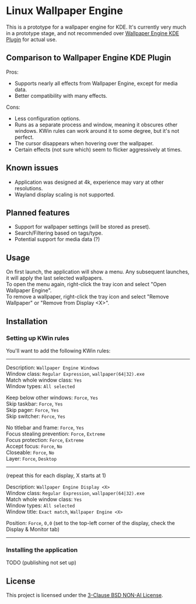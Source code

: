 # Linux Wallpaper Engine

This is a prototype for a wallpaper engine for KDE. It's currently very much in a prototype stage, and not recommended over [Wallpaper Engine KDE Plugin](https://github.com/catsout/wallpaper-engine-kde-plugin) for actual use.

## Comparison to Wallpaper Engine KDE Plugin

Pros:

- Supports nearly all effects from Wallpaper Engine, except for media data.
- Better compatibility with many effects.

Cons:

- Less configuration options.
- Runs as a separate process and window, meaning it obscures other windows. KWin rules can work around it to some degree, but it's not perfect.
- The cursor disappears when hovering over the wallpaper.
- Certain effects (not sure which) seem to flicker aggressively at times.

## Known issues

- Application was designed at 4k, experience may vary at other resolutions.
- Wayland display scaling is not supported.

## Planned features

- Support for wallpaper settings (will be stored as preset).
- Search/Filtering based on tags/type.
- Potential support for media data (?)

## Usage

On first launch, the application will show a menu. Any subsequent launches, it will apply the last selected wallpapers.    
To open the menu again, right-click the tray icon and select "Open Wallpaper Engine".    
To remove a wallpaper, right-click the tray icon and select "Remove Wallpaper" or "Remove from Display \<X>".


## Installation

### Setting up KWin rules

You'll want to add the following KWin rules:

---

Description: `Wallpaper Engine Windows`    
Window class: `Regular Expression`, `wallpaper(64|32).exe`    
Match whole window class: `Yes`    
Window types: `All selected`    

Keep below other windows: `Force`, `Yes`    
Skip taskbar: `Force`, `Yes`    
Skip pager: `Force`, `Yes`    
Skip switcher: `Force`, `Yes`    

No titlebar and frame: `Force`, `Yes`    
Focus stealing prevention: `Force`, `Extreme`    
Focus protection: `Force`, `Extreme`    
Accept focus: `Force`, `No`    
Closeable: `Force`, `No`    
Layer: `Force`, `Desktop`

---

(repeat this for each display, X starts at 1)

Description: `Wallpaper Engine Display <X>`    
Window class: `Regular Expression`, `wallpaper(64|32).exe`    
Match whole window class: `Yes`    
Window types: `All selected`    
Window title: `Exact match`, `Wallpaper Engine <X>`

Position: `Force`, `0,0`  (set to the top-left corner of the display, check the Display & Monitor tab)

---

### Installing the application

TODO (publishing not set up)

## License

This project is licensed under the [3-Clause BSD NON-AI License](https://github.com/non-ai-licenses/non-ai-licenses/blob/main/NON-AI-BSD3).

